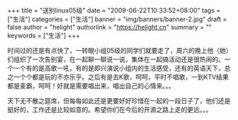 +++
title = "送别linux05级"
date = "2009-06-22T10:33:52+08:00"
tags = ["生活"]
categories = ["生活"]
banner = "img/banners/banner-2.jpg"
draft = false
author = "helight"
authorlink = "https://helight.cn"
summary = ""
keywords = ["生活"]
+++

时间过的还是有点快了，一转眼小组05级的同学们就要走了，周六的晚上他（她）们组织了一次告别宴，在一起聊一聊说一说，集体在一起搞活动还是很热闹的。一个一个有的是高歌一吼，有的是即兴演说小组内的生活感受，还有的英语天下，总之一个个都是玩的不亦乐乎。之后有是去K歌，呵呵，平时不唱歌，一到KTV结果都是麦霸，呵呵！好就是需要唱出来，唱出自己的心情来。。。
<!--more-->
天下无不散之筵席，但每每如此还是更要好好珍惜在一起的一段日子了，他们还是挺好的，工作还是比较如意的。希望你们在今后的开源之路上走的更远。。。